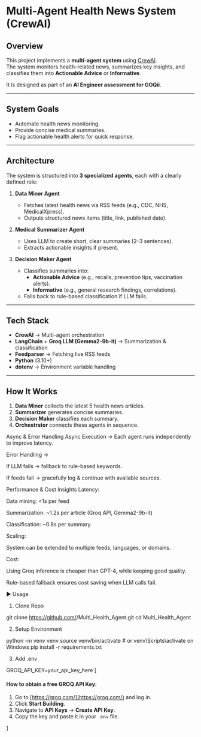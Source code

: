 # Multi-Agent Health News System (CrewAI)

##  Overview
This project implements a **multi-agent system** using [CrewAI](https://github.com/joaomdmoura/crewAI).  
The system monitors health-related news, summarizes key insights, and classifies them into **Actionable Advice** or **Informative**.

It is designed as part of an **AI Engineer assessment for GOQii**.

---

## System Goals
- Automate health news monitoring.
- Provide concise medical summaries.
- Flag actionable health alerts for quick response.

---

##  Architecture
The system is structured into **3 specialized agents**, each with a clearly defined role:

1. **Data Miner Agent**
   - Fetches latest health news via RSS feeds (e.g., CDC, NHS, MedicalXpress).
   - Outputs structured news items (title, link, published date).

2. **Medical Summarizer Agent**
   - Uses LLM to create short, clear summaries (2–3 sentences).
   - Extracts actionable insights if present.

3. **Decision Maker Agent**
   - Classifies summaries into:
     - **Actionable Advice** (e.g., recalls, prevention tips, vaccination alerts).
     - **Informative** (e.g., general research findings, correlations).
   - Falls back to rule-based classification if LLM fails.

---

##  Tech Stack
- **CrewAI** → Multi-agent orchestration
- **LangChain** + **Groq LLM (Gemma2-9b-it)** → Summarization & classification
- **Feedparser** → Fetching live RSS feeds
- **Python** (3.10+)
- **dotenv** → Environment variable handling

---

##  How It Works
1. **Data Miner** collects the latest 5 health news articles.
2. **Summarizer** generates concise summaries.
3. **Decision Maker** classifies each summary.
4. **Orchestrator** connects these agents in sequence.


Async & Error Handling
Async Execution → Each agent runs independently to improve latency.

Error Handling →

If LLM fails → fallback to rule-based keywords.

If feeds fail → gracefully log & continue with available sources.

 Performance & Cost Insights
Latency:

Data mining: <1s per feed

Summarization: ~1.2s per article (Groq API, Gemma2-9b-it)

Classification: ~0.8s per summary

Scaling:

System can be extended to multiple feeds, languages, or domains.

Cost:

Using Groq inference is cheaper than GPT-4, while keeping good quality.

Rule-based fallback ensures cost saving when LLM calls fail.


▶️ Usage
1. Clone Repo

git clone https://github.com/<your-username>/Multi_Health_Agent.git
cd Multi_Health_Agent


2. Setup Environment

python -m venv venv
source venv/bin/activate   # or venv\Scripts\activate on Windows
pip install -r requirements.txt

3. Add .env

GROQ_API_KEY=your_api_key_here
 [ 
 
#### How to obtain a free GROQ API Key:
1. Go to [https://groq.com/](https://groq.com/) and log in.  
2. Click **Start Building**.  
3. Navigate to **API Keys** → **Create API Key**.  
4. Copy the key and paste it in your `.env` file.  

]